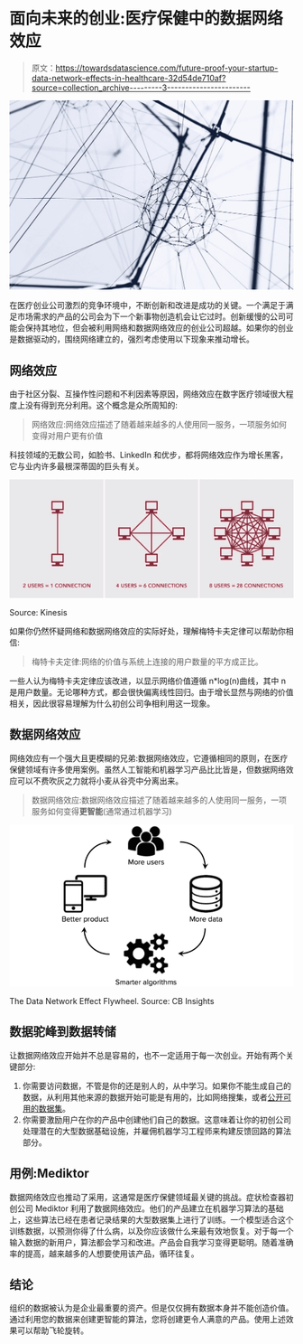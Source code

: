 # 面向未来的创业:医疗保健中的数据网络效应

> 原文：<https://towardsdatascience.com/future-proof-your-startup-data-network-effects-in-healthcare-32d54de710af?source=collection_archive---------3----------------------->

![](img/3f7fb8a4efdb4a304f63076664f49851.png)

在医疗创业公司激烈的竞争环境中，不断创新和改进是成功的关键。一个满足于满足市场需求的产品的公司会为下一个新事物创造机会让它过时。创新缓慢的公司可能会保持其地位，但会被利用网络和数据网络效应的创业公司超越。如果你的创业是数据驱动的，围绕网络建立的，强烈考虑使用以下现象来推动增长。

## 网络效应

由于社区分裂、互操作性问题和不利因素等原因，网络效应在数字医疗领域很大程度上没有得到充分利用。这个概念是众所周知的:

> 网络效应:网络效应描述了随着越来越多的人使用同一服务，一项服务如何变得对用户更有价值

科技领域的无数公司，如脸书、LinkedIn 和优步，都将网络效应作为增长黑客，它与业内许多最根深蒂固的巨头有关。

![](img/2961dec0ca2cf9b8f4da53c0d80eca32.png)

Source: Kinesis

如果你仍然怀疑网络和数据网络效应的实际好处，理解梅特卡夫定律可以帮助你相信:

> 梅特卡夫定律:网络的价值与系统上连接的用户数量的平方成正比。

一些人认为梅特卡夫定律应该改进，以显示网络价值遵循 n*log(n)曲线，其中 n 是用户数量。无论哪种方式，都会很快偏离线性回归。由于增长显然与网络的价值相关，因此很容易理解为什么初创公司争相利用这一现象。

## 数据网络效应

网络效应有一个强大且更模糊的兄弟:数据网络效应，它遵循相同的原则，在医疗保健领域有许多使用案例。虽然人工智能和机器学习产品比比皆是，但数据网络效应可以不费吹灰之力就将小麦从谷壳中分离出来。

> 数据网络效应:数据网络效应描述了随着越来越多的人使用同一服务，一项服务如何变得**更智能**(通常通过机器学习)

![](img/5bcba6e791ad734a7ed89269dc923084.png)

The Data Network Effect Flywheel. Source: CB Insights

## 数据驼峰到数据转储

让数据网络效应开始并不总是容易的，也不一定适用于每一次创业。开始有两个关键部分:

1.  你需要访问数据，不管是你的还是别人的，从中学习。如果你不能生成自己的数据，从利用其他来源的数据开始可能是有用的，比如网络搜集，或者[公开可用的数据集](http://healthdata.gov)。
2.  你需要激励用户在你的产品中创建他们自己的数据。这意味着让你的初创公司处理潜在的大型数据基础设施，并雇佣机器学习工程师来构建反馈回路的算法部分。

## 用例:Mediktor

数据网络效应也推动了采用，这通常是医疗保健领域最关键的挑战。症状检查器初创公司 Mediktor 利用了数据网络效应。他们的产品建立在机器学习算法的基础上，这些算法已经在患者记录结果的大型数据集上进行了训练。一个模型适合这个训练数据，以预测你得了什么病，以及你应该做什么来最有效地恢复。对于每一个输入数据的新用户，算法都会学习和改进。产品会自我学习变得更聪明。随着准确率的提高，越来越多的人想要使用该产品，循环往复。

## 结论

组织的数据被认为是企业最重要的资产。但是仅仅拥有数据本身并不能创造价值。通过利用您的数据来创建更智能的算法，您将创建更令人满意的产品。使用上述效果可以帮助飞轮旋转。